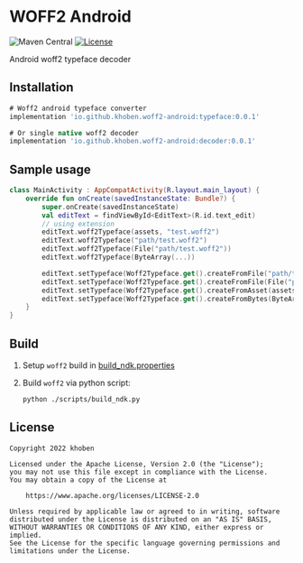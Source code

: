 # WOFF2 Android
![Maven Central](https://img.shields.io/maven-central/v/io.github.khoben.woff2-android/decoder)
[![License](https://img.shields.io/badge/License-Apache%202.0-blue.svg)](https://www.apache.org/licenses/LICENSE-2.0)

Android woff2 typeface decoder

## Installation
```gradle
# Woff2 android typeface converter
implementation 'io.github.khoben.woff2-android:typeface:0.0.1'

# Or single native woff2 decoder
implementation 'io.github.khoben.woff2-android:decoder:0.0.1'
```

## Sample usage

```kotlin
class MainActivity : AppCompatActivity(R.layout.main_layout) {
    override fun onCreate(savedInstanceState: Bundle?) {
        super.onCreate(savedInstanceState)
        val editText = findViewById<EditText>(R.id.text_edit)
        // using extension
        editText.woff2Typeface(assets, "test.woff2")
        editText.woff2Typeface("path/test.woff2")
        editText.woff2Typeface(File("path/test.woff2"))
        editText.woff2Typeface(ByteArray(...))

        editText.setTypeface(Woff2Typeface.get().createFromFile("path/test.woff2"))
        editText.setTypeface(Woff2Typeface.get().createFromFile(File("path/test.woff2")))
        editText.setTypeface(Woff2Typeface.get().createFromAsset(assets, "test.woff2"))
        editText.setTypeface(Woff2Typeface.get().createFromBytes(ByteArray(...)))
    }
}
```

## Build

1. Setup `woff2` build in [build_ndk.properties](./scripts/build_ndk.properties)

2. Build `woff2` via python script:

    ```bash
    python ./scripts/build_ndk.py
    ```

## License

```
Copyright 2022 khoben
 
Licensed under the Apache License, Version 2.0 (the "License");
you may not use this file except in compliance with the License.
You may obtain a copy of the License at

    https://www.apache.org/licenses/LICENSE-2.0

Unless required by applicable law or agreed to in writing, software
distributed under the License is distributed on an "AS IS" BASIS,
WITHOUT WARRANTIES OR CONDITIONS OF ANY KIND, either express or implied.
See the License for the specific language governing permissions and
limitations under the License.
```